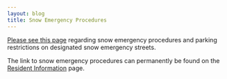 ```yaml
---
layout: blog
title: Snow Emergency Procedures 
---
```


[Please see this page](/resident-info/snow-emergency-info/) regarding snow emergency procedures and parking restrictions on designated snow emergency streets. 

The link to snow emergency procedures can permanently be found on the [Resident Information](/resident-info/) page.
